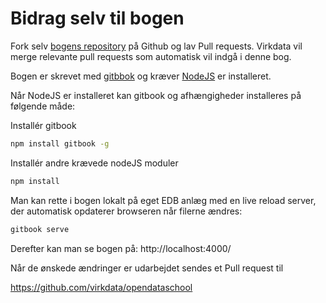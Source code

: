 Bidrag selv til bogen
=======

Fork selv [bogens repository](https://github.com/virkdata/opendataschool) på Github og lav Pull requests. Virkdata vil merge relevante pull requests som automatisk vil indgå i denne bog.


Bogen er skrevet med [gitbbok](https://www.npmjs.com/package/gitbook) og kræver [NodeJS](http://nodejs.org/) er installeret.


Når NodeJS er installeret kan gitbook og afhængigheder installeres  på følgende måde:

Installér gitbook
```sh
npm install gitbook -g
```

Installér andre krævede nodeJS moduler


```sh
npm install
```

Man kan rette i bogen lokalt på eget EDB anlæg med en live reload server, der automatisk opdaterer browseren når filerne ændres:

```sh
gitbook serve
```

Derefter kan man se bogen på:
http://localhost:4000/


Når de ønskede ændringer er udarbejdet sendes et Pull request til

https://github.com/virkdata/opendataschool
